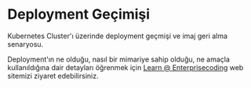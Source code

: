 # Deployment Geçimişi
Kubernetes Cluster'ı üzerinde deployment geçmişi ve imaj geri alma senaryosu.

Deployment'ın ne olduğu, nasıl bir mimariye sahip olduğu, ne amaçla kullanıldığına dair detayları öğrenmek için [Learn @ Enterprisecoding](http://learn.enterprisecoding.com/) web sitemizi ziyaret edebilirsiniz.
